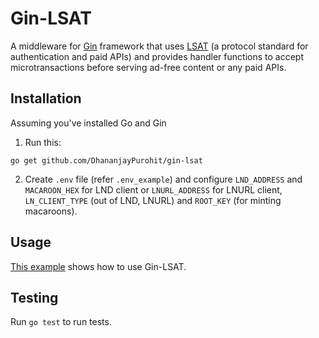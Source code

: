 # Gin-LSAT

A middleware for [Gin](https://github.com/gin-gonic/gin) framework that uses [LSAT](https://lsat.tech/) (a protocol standard for authentication and paid APIs) and provides handler functions to accept microtransactions before serving ad-free content or any paid APIs.

## Installation

Assuming you've installed Go and Gin 

1. Run this:

```
go get github.com/DhananjayPurohit/gin-lsat
```

2. Create `.env` file (refer `.env_example`) and configure `LND_ADDRESS` and `MACAROON_HEX` for LND client or `LNURL_ADDRESS` for LNURL client, `LN_CLIENT_TYPE` (out of LND, LNURL) and `ROOT_KEY` (for minting macaroons).  

## Usage

[This example](https://github.com/DhananjayPurohit/gin-lsat/blob/middleware-test/examples/main.go) shows how to use Gin-LSAT.

## Testing

Run `go test` to run tests.
